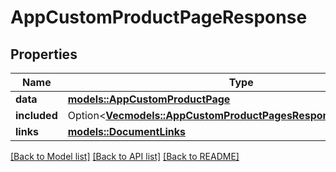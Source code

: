 # AppCustomProductPageResponse

## Properties

Name | Type | Description | Notes
------------ | ------------- | ------------- | -------------
**data** | [**models::AppCustomProductPage**](AppCustomProductPage.md) |  | 
**included** | Option<[**Vec<models::AppCustomProductPagesResponseIncludedInner>**](AppCustomProductPagesResponse_included_inner.md)> |  | [optional]
**links** | [**models::DocumentLinks**](DocumentLinks.md) |  | 

[[Back to Model list]](../README.md#documentation-for-models) [[Back to API list]](../README.md#documentation-for-api-endpoints) [[Back to README]](../README.md)


